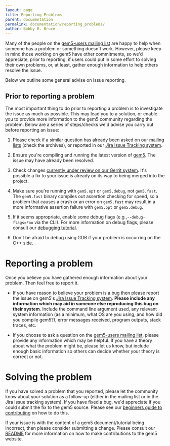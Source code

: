 ```yaml
---
layout: page
title: Reporting Problems
parent: documentation
permalink: documentation/reporting_problems/
author: Bobby R. Bruce
---
```


Many of the people on the [gem5-users mailing list](/mailing_lists) are happy
to help when someone has a problem or something doesn't work. However, please
keep in mind those working on gem5 have other commitments, so we'd appreciate,
prior to reporting, if users could put in some effort to solving their own
problems, or, at least, gather enough information to help others resolve the
issue.

Below we outline some general advise on issue reporting.

## Prior to reporting a problem

The most important thing to do prior to reporting a problem is to investigate
the issue as much as possible. This may lead you to a solution,
or enable you to provide more information to the gem5 community regarding the
problem. Below are a series of steps/checks we'd advise you carry out before
reporting an issue:

1. Please check if a similar question has already been asked on our
[mailing lists](/mailing_lists) (check the archives), or reported in our
[Jira Issue Tracking system](https://gem5.atlassian.net).

2. Ensure you're compiling and running the latest version of [gem5](
https://github.com/gem5/gem5). The issue may have already been resolved.

3. Check changes [currently under review on our Gerrit system](
https://gem5-review.googlesource.com/dashboard/self). It's possible a fix to
your issue is already on its way to being merged into the project.

4. Make sure you're running with `gem5.opt` or `gem5.debug`, not `gem5.fast`.
The `gem5.fast` binary compiles out assertion checking for speed, so a problem
that causes a crash or an error on `gem5.fast` may result in a more informative
assertion failure with `gem5.opt` or `gem5.debug`.

5. If it seems appropriate, enable some debug flags (e.g.,`--debug-flags=Foo`
via the CLI). For more information on debug flags, please consult our
[debugging tutorial](/documentation/learning_gem5/part2/debugging).

6. Don't be afraid to debug using GDB if your problem is occurring on the C++
side.

# Reporting a problem

Once you believe you have gathered enough information about your problem. Then
feel free to report it.

* If you have reason to believe your problem is a bug then please report the
issue on gem5's [Jira Issue Tracking system](https://gem5.atlassian.net).
**Please include any information which may aid in someone else reproducing
this bug on their system**. Include the command line argument used, any
relevant system information (as a minimum, what OS are you using, and how
did you compile gem5?), error messages received, program outputs, stack traces,
etc.

* If you choose to ask a question on the [gem5-users mailing list](
/mailing_lists), please provide any information which may be helpful. If you
have a theory about what the problem might be, please let us know, but
include enough basic information so others can decide whether your theory is
correct or not.


# Solving the problem

If you have solved a problem that you reported, please let the community know
about your solution as a follow-up (either in the mailing list or in the Jira
Issue tracking system). If you have fixed a bug, we'd appreciate if you could
submit the fix to the gem5 source. Please see our
[beginners guide to contributing](/contributing)
on how to do this.

If your issue is with the content of a gem5 document/tutorial being incorrect,
then please consider submitting a change. Please consult our [README](
https://github.com/gem5/website/blob/stable/README.md)
for more information on how to make contributions to the gem5 website.
